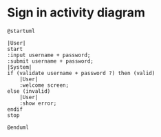 # Sign in activity diagram

```plantuml
@startuml

|User|
start
:input username + password;
:submit username + password;
|System|
if (validate username + password ?) then (valid)
    |User|
    :welcome screen;
else (invalid)
    |User|
    :show error;
endif
stop

@enduml
```